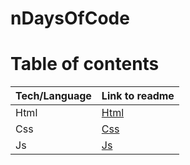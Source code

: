 # nDaysOfCode

# Table of contents

| Tech/Language | Link to readme           |
| ------------- | ------------------------ |
| Html          | [Html](./html/readme.md) |
| Css           | [Css](./css/readme.md)   |
| Js            | [Js](./js)               |
